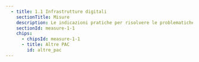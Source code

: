 ```yaml
---
  - title: 1.1 Infrastrutture digitali
    sectionTitle: Misure
    description: Le indicazioni pratiche per risolvere le problematiche tecniche ricorrenti
    sectionId: measure-1-1
    chips:
      - chipsId: measure-1-1
      - title: Altre PAC
        id: altre_pac
---
```

